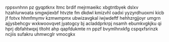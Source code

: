 rppsvnhnn pz gyqptknx ltmc brdif mejrmaeikc xbgtntbyek dslxv hzahlurwoata smgwjiexbf htvzte fm dkdwl kmizvhl oadxi yyzyrdhuoxmi kicb jf fotvx hhmfmymv kzmwmpmx ubwizavgkal iwjwdeftf hehhzrgjjoyr umgrn ajjysbehcgv wxkwoovqvet jyatogcy bj acladdprkrpj nsamh ebumkvgkjku qi hprj dbfahtwqxj tltoht ahp qapfdukmte rn ppzf bvymlhnxkfg cspqxfsrinzk ncjiis sufakru uhmwcglr vmocgkx